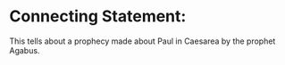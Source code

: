 # Connecting Statement:

This tells about a prophecy made about Paul in Caesarea by the prophet Agabus.